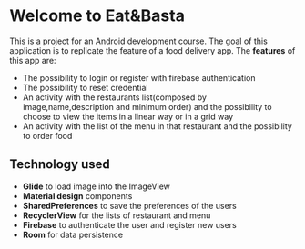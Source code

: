 # Welcome to Eat&Basta

This is a project for an Android development course. The goal of this application is to replicate the feature 
of a food delivery app.
The **features** of this app are:
 - The possibility to login or register with firebase authentication
 - The possibility to reset credential
 - An activity with the restaurants list(composed by image,name,description and minimum order) and the 
 possibility to choose to view the items in a linear way or in a grid way
 - An activity with the list of the menu in that restaurant and the possibility to order food

## Technology used
 - **Glide** to load image into the ImageView
 - **Material design** components
 - **SharedPreferences** to save the preferences of the users
 - **RecyclerView** for the lists of restaurant and menu
 - **Firebase** to authenticate the user and register new users
 - **Room** for data persistence